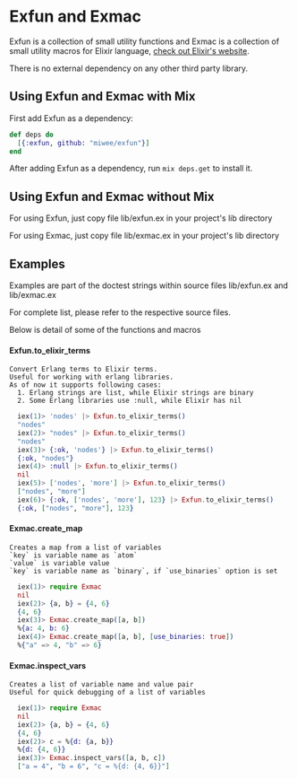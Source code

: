 # Exfun and Exmac

Exfun is a collection of small utility functions and Exmac is a collection of small utility macros for Elixir language, [check out Elixir's website](http://elixir-lang.org/).

There is no external dependency on any other third party library.

## Using Exfun and Exmac with Mix

First add Exfun as a dependency:

```elixir
def deps do
  [{:exfun, github: "miwee/exfun"}]
end
```

After adding Exfun as a dependency, run `mix deps.get` to install it.

## Using Exfun and Exmac without Mix

For using Exfun, just copy file lib/exfun.ex in your project's lib directory

For using Exmac, just copy file lib/exmac.ex in your project's lib directory

## Examples
Examples are part of the doctest strings within source files lib/exfun.ex and lib/exmac.ex

For complete list, please refer to the respective source files. 

Below is detail of some of the functions and macros

#### Exfun.to_elixir_terms ####

```
Convert Erlang terms to Elixir terms. 
Useful for working with erlang libraries.
As of now it supports following cases:
  1. Erlang strings are list, while Elixir strings are binary
  2. Some Erlang libraries use :null, while Elixir has nil
```

```elixir
  iex(1)> 'nodes' |> Exfun.to_elixir_terms() 
  "nodes"
  iex(2)> "nodes" |> Exfun.to_elixir_terms() 
  "nodes"
  iex(3)> {:ok, 'nodes'} |> Exfun.to_elixir_terms() 
  {:ok, "nodes"}
  iex(4)> :null |> Exfun.to_elixir_terms() 
  nil
  iex(5)> ['nodes', 'more'] |> Exfun.to_elixir_terms() 
  ["nodes", "more"]
  iex(6)> {:ok, ['nodes', 'more'], 123} |> Exfun.to_elixir_terms() 
  {:ok, ["nodes", "more"], 123}
```

#### Exmac.create_map ####

```
Creates a map from a list of variables
`key` is variable name as `atom`
`value` is variable value
`key` is variable name as `binary`, if `use_binaries` option is set
```

```elixir
  iex(1)> require Exmac
  nil
  iex(2)> {a, b} = {4, 6}
  {4, 6}
  iex(3)> Exmac.create_map([a, b])
  %{a: 4, b: 6}
  iex(4)> Exmac.create_map([a, b], [use_binaries: true])
  %{"a" => 4, "b" => 6}
```

#### Exmac.inspect_vars ####

```
Creates a list of variable name and value pair
Useful for quick debugging of a list of variables
```

```elixir
  iex(1)> require Exmac
  nil
  iex(2)> {a, b} = {4, 6}
  {4, 6}
  iex(2)> c = %{d: {a, b}}
  %{d: {4, 6}}
  iex(3)> Exmac.inspect_vars([a, b, c])
  ["a = 4", "b = 6", "c = %{d: {4, 6}}"]
```
